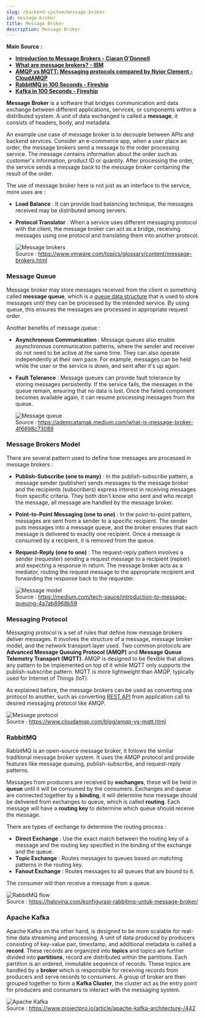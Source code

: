 ```yaml
---
slug: /backend-system/message-broker
id: message-broker
title: Message Broker
description: Message Broker
---
```


**Main Source :**

- **[Introduction to Message Brokers - Ciaran O'Donnell](https://youtu.be/57Qr9tk6Uxc?si=15e0ZO1DEojThNbE)**
- **[What are message brokers? - IBM](https://www.ibm.com/topics/message-brokers)**
- **[AMQP vs MQTT: Messaging protocols compared by Nyior Clement - CloudAMQP](https://www.cloudamqp.com/blog/amqp-vs-mqtt.html)**
- **[RabbitMQ in 100 Seconds - Fireship](https://youtu.be/NQ3fZtyXji0?si=DT53wVxB3ISfKh2Q)**
- **[Kafka in 100 Seconds - Fireship](https://youtu.be/uvb00oaa3k8?si=ffpDezF-OvA7MRwk)**

**Message Broker** is a software that bridges communication and data exchange between different applications, services, or components within a distributed system. A unit of data exchanged is called a **message**, it consists of headers, body, and metadata.

An example use case of message broker is to decouple between APIs and backend services. Consider an e-commerce app, when a user place an order, the message brokers send a message to the order processing service. The message contains information about the order such as customer's information, product ID or quantity. After processing the order, the service sends a message back to the message broker containing the result of the order.

The use of message broker here is not just as an interface to the service, more uses are :

- **Load Balance** : It can provide load balancing technique, the messages received may be distributed among servers.
- **Protocol Translator** : When a service uses different messaging protocol with the client, the message broker can act as a bridge, receiving messages using one protocol and translating them into another protocol.

  ![Message brokers](./message-broker.png)  
   Source : https://www.vmware.com/topics/glossary/content/message-brokers.html

### Message Queue

Message broker may store messages received from the client in something called **message queue**, which is a [queue data structure](/data-structures-and-algorithms/queue) that is used to store messages until they can be processed by the intended service. By using queue, this ensures the messages are processed in appropriate request order.

Another benefits of message queue :

- **Asynchronous Communication** : Message queues also enable asynchronous communication patterns, where the sender and receiver do not need to be active at the same time. They can also operate independently at their own pace. For example, messages can be held while the user or the service is down, and sent after it's up again.
- **Fault Tolerance** : Message queues can provide fault tolerance by storing messages persistently. If the service fails, the messages in the queue remain, ensuring that no data is lost. Once the failed component becomes available again, it can resume processing messages from the queue.

  ![Message queue](./message-queue.png)  
   Source : https://ademcatamak.medium.com/what-is-message-broker-4f6698c73089

### Message Brokers Model

There are several pattern used to define how messages are processed in message brokers :

- **Publish-Subscribe (one to many)** : In the publish-subscribe pattern, a message sender (publisher) sends messages to the message broker and the recipients (subscribers) express interest in receiving messages from specific criteria. They both don't know who sent and who receipt the message, all message are handled by the message broker.

- **Point-to-Point Messaging (one to one)** : In the point-to-point pattern, messages are sent from a sender to a specific recipient. The sender puts messages into a message queue, and the broker ensures that each message is delivered to exactly one recipient. Once a message is consumed by a recipient, it is removed from the queue.

- **Request-Reply (one to one)** : The request-reply pattern involves a sender (requester) sending a request message to a recipient (replier) and expecting a response in return. The message broker acts as a mediator, routing the request message to the appropriate recipient and forwarding the response back to the requester.

  ![Message model](./message-model.png)  
   Source : https://medium.com/tech-sauce/introduction-to-message-queuing-4a7ab8968b59

### Messaging Protocol

Messaging protocol is a set of rules that define how message brokers deliver messages. It involves the structure of a message, message broker model, and the network transport layer used. Two common protocols are **Advanced Message Queuing Protocol (AMQP)** and **Message Queue Telemetry Transport (MQTT)**. AMQP is designed to be flexible that allows any pattern to be implemented on top of it while MQTT only supports the publish-subscribe pattern. MQTT is more lightweight than AMQP, typically used for Internet of Things (IoT).

As explained before, the message brokers can be used as converting one protocol to another, such as converting [REST API](/backend-system/rest-api) from application call to desired messaging protocol like AMQP.

![Message protocol](./message-protocol.png)  
Source : https://www.cloudamqp.com/blog/amqp-vs-mqtt.html

### RabbitMQ

RabbitMQ is an open-source message broker, it follows the similar traditional message broker system. It uses the AMQP protocol and provide features like message queuing, publish-subscribe, and request-reply patterns.

Messages from producers are received by **exchanges**, these will be held in **queue** until it will be consumed by the consumers. Exchanges and queue are connected together by a **binding**, it will determine how message should be delivered from exchanges to queue, which is called **routing**. Each message will have a **routing key** to determine which queue should receive the message.

There are types of exchange to determine the routing process :

- **Direct Exchange** : Use the exact match between the routing key of a message and the routing key specified in the binding of the exchange and the queue.
- **Topic Exchange** : Routes messages to queues based on matching patterns in the routing key.
- **Fanout Exchange** : Routes messages to all queues that are bound to it.

The consumer will then receive a message from a queue.

![RabbitMQ flow](./rabbitmq.png)  
Source : https://halovina.com/konfigurasi-rabbitmq-untuk-message-broker/

### Apache Kafka

Apache Kafka on the other hand, is designed to be more scalable for real-time data streaming and processing. A unit of data produced by producers consisting of key-value pair, timestamp, and additional metadata is called a **record**. These records are organized into **topics** and topics are further divided into **partitions**, record are distributed within the partitions. Each partition is an ordered, immutable sequence of records. These topics are handled by a **broker** which is responsible for receiving records from producers and serve records to consumers. A group of broker are then grouped together to form a **Kafka Cluster**, the cluster act as the entry point for producers and consumers to interact with the messaging system.

![Apache Kafka](./apache-kafka.png)  
Source : https://www.projectpro.io/article/apache-kafka-architecture-/442
